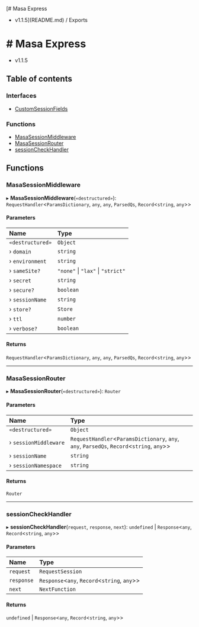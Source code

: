 [# Masa Express
 - v1.1.5](README.md) / Exports

# # Masa Express
 - v1.1.5

## Table of contents

### Interfaces

- [CustomSessionFields](interfaces/CustomSessionFields.md)

### Functions

- [MasaSessionMiddleware](modules.md#masasessionmiddleware)
- [MasaSessionRouter](modules.md#masasessionrouter)
- [sessionCheckHandler](modules.md#sessioncheckhandler)

## Functions

### MasaSessionMiddleware

▸ **MasaSessionMiddleware**(`«destructured»`): `RequestHandler`<`ParamsDictionary`, `any`, `any`, `ParsedQs`, `Record`<`string`, `any`\>\>

#### Parameters

| Name | Type |
| :------ | :------ |
| `«destructured»` | `Object` |
| › `domain` | `string` |
| › `environment` | `string` |
| › `sameSite?` | ``"none"`` \| ``"lax"`` \| ``"strict"`` |
| › `secret` | `string` |
| › `secure?` | `boolean` |
| › `sessionName` | `string` |
| › `store?` | `Store` |
| › `ttl` | `number` |
| › `verbose?` | `boolean` |

#### Returns

`RequestHandler`<`ParamsDictionary`, `any`, `any`, `ParsedQs`, `Record`<`string`, `any`\>\>

___

### MasaSessionRouter

▸ **MasaSessionRouter**(`«destructured»`): `Router`

#### Parameters

| Name | Type |
| :------ | :------ |
| `«destructured»` | `Object` |
| › `sessionMiddleware` | `RequestHandler`<`ParamsDictionary`, `any`, `any`, `ParsedQs`, `Record`<`string`, `any`\>\> |
| › `sessionName` | `string` |
| › `sessionNamespace` | `string` |

#### Returns

`Router`

___

### sessionCheckHandler

▸ **sessionCheckHandler**(`request`, `response`, `next`): `undefined` \| `Response`<`any`, `Record`<`string`, `any`\>\>

#### Parameters

| Name | Type |
| :------ | :------ |
| `request` | `RequestSession` |
| `response` | `Response`<`any`, `Record`<`string`, `any`\>\> |
| `next` | `NextFunction` |

#### Returns

`undefined` \| `Response`<`any`, `Record`<`string`, `any`\>\>
